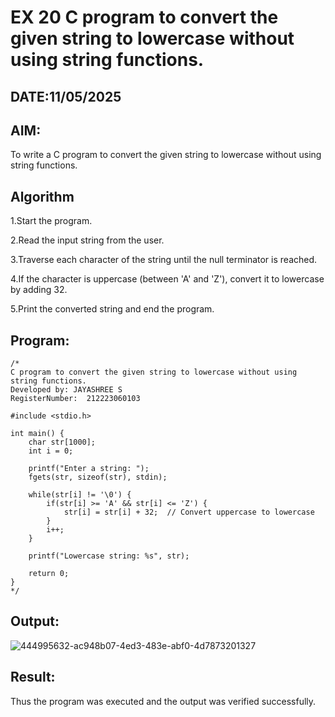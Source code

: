 # EX 20 C program to convert the given string to lowercase without using string functions.
## DATE:11/05/2025
## AIM:
To write a C program to convert the given string to lowercase without using string functions.

## Algorithm
1.Start the program. 

2.Read the input string from the user.

3.Traverse each character of the string until the null terminator is reached.

4.If the character is uppercase (between 'A' and 'Z'), convert it to lowercase by adding 32.

5.Print the converted string and end the program.  

## Program:
```
/*
C program to convert the given string to lowercase without using string functions.
Developed by: JAYASHREE S
RegisterNumber:  212223060103

#include <stdio.h>

int main() {
    char str[1000];
    int i = 0;

    printf("Enter a string: ");
    fgets(str, sizeof(str), stdin);

    while(str[i] != '\0') {
        if(str[i] >= 'A' && str[i] <= 'Z') {
            str[i] = str[i] + 32;  // Convert uppercase to lowercase
        }
        i++;
    }

    printf("Lowercase string: %s", str);

    return 0;
}
*/
```

## Output:
![444995632-ac948b07-4ed3-483e-abf0-4d7873201327](https://github.com/user-attachments/assets/dff8eac2-ba53-4c41-97fa-eb368d8e59eb)



## Result:
Thus the program was executed and the output was verified successfully.
